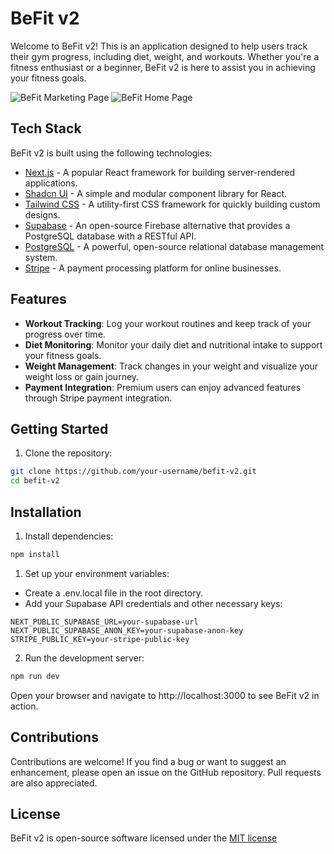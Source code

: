 # BeFit v2

Welcome to BeFit v2! This is an application designed to help users track their gym progress, including diet, weight, and workouts. Whether you're a fitness enthusiast or a beginner, BeFit v2 is here to assist you in achieving your fitness goals.

![BeFit Marketing Page]([https://www.zachuri.com/_next/image?url=%2Fassets%2Fprojects%2Fbefit-v2.png&w=1200&q=75](https://www.zachuri.com/_next/image?url=%2Fassets%2Fprojects%2Fbefit-v2-0.png&w=1920&q=75))
![BeFit Home Page](https://www.zachuri.com/_next/image?url=%2Fassets%2Fprojects%2Fbefit-v2-1.png&w=1200&q=75)

## Tech Stack

BeFit v2 is built using the following technologies:

- [Next.js](https://nextjs.org/) - A popular React framework for building server-rendered applications.
- [Shadcn UI](https://ui.shadcn.com/) - A simple and modular component library for React.
- [Tailwind CSS](https://tailwindcss.com/) - A utility-first CSS framework for quickly building custom designs.
- [Supabase](https://supabase.io/) - An open-source Firebase alternative that provides a PostgreSQL database with a RESTful API.
- [PostgreSQL](https://www.postgresql.org/) - A powerful, open-source relational database management system.
- [Stripe](https://stripe.com/) - A payment processing platform for online businesses.

## Features

- **Workout Tracking**: Log your workout routines and keep track of your progress over time.
- **Diet Monitoring**: Monitor your daily diet and nutritional intake to support your fitness goals.
- **Weight Management**: Track changes in your weight and visualize your weight loss or gain journey.
- **Payment Integration**: Premium users can enjoy advanced features through Stripe payment integration.

## Getting Started

1. Clone the repository:

```sh
git clone https://github.com/your-username/befit-v2.git
cd befit-v2
```

## Installation

1. Install dependencies:

```sh
npm install
```

1. Set up your environment variables:

- Create a .env.local file in the root directory.
- Add your Supabase API credentials and other necessary keys:

```
NEXT_PUBLIC_SUPABASE_URL=your-supabase-url
NEXT_PUBLIC_SUPABASE_ANON_KEY=your-supabase-anon-key
STRIPE_PUBLIC_KEY=your-stripe-public-key
```

2. Run the development server:

```sh
npm run dev

```

Open your browser and navigate to http://localhost:3000 to see BeFit v2 in action.

## Contributions

Contributions are welcome! If you find a bug or want to suggest an enhancement, please open an issue on the GitHub repository. Pull requests are also appreciated.

## License

BeFit v2 is open-source software licensed under the [MIT license](https://github.com/zachuri/befit-v2/blob/main/LICENSE.md)
